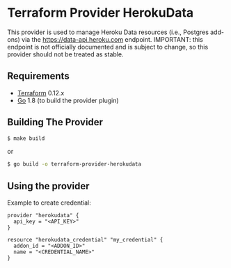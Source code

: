 Terraform Provider HerokuData
==================

This provider is used to manage Heroku Data resources (i.e., Postgres add-ons) via the https://data-api.heroku.com endpoint.
IMPORTANT: this endpoint is not officially documented and is subject to change, so this provider should not be treated as stable.

Requirements
------------

-   [Terraform](https://www.terraform.io/downloads.html) 0.12.x
-   [Go](https://golang.org/doc/install) 1.8 (to build the provider plugin)

Building The Provider
---------------------

```sh
$ make build
```

or

```sh
$ go build -o terraform-provider-herokudata
```

Using the provider
----------------------

Example to create credential:

```hcl
provider "herokudata" {
  api_key = "<API_KEY>"
}

resource "herokudata_credential" "my_credential" {
  addon_id = "<ADDON_ID>"
  name = "<CREDENTIAL_NAME>"
}
```
